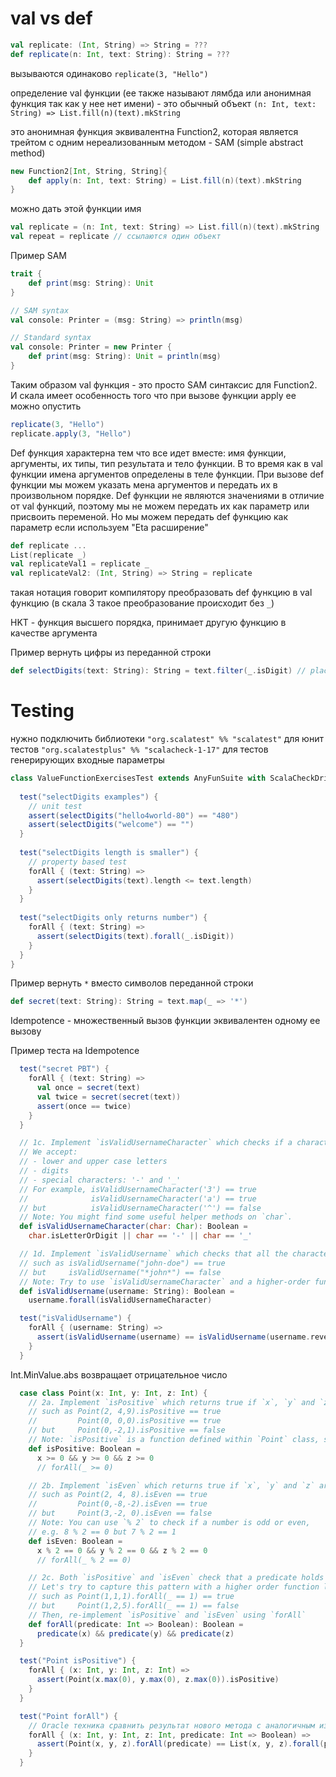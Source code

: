 
# val vs def
```scala
val replicate: (Int, String) => String = ???
def replicate(n: Int, text: String): String = ???
```

вызываются одинаково `replicate(3, "Hello")`

определение val функции (ее также называют лямбда или анонимная функция так как у нее нет имени) - это обычный объект
`(n: Int, text: String) => List.fill(n)(text).mkString`

это анонимная функция эквивалентна Function2, которая является трейтом с одним нереализованным методом - SAM (simple abstract method)
```scala
new Function2[Int, String, String]{
	def apply(n: Int, text: String) = List.fill(n)(text).mkString
}
```

можно дать этой функции имя
```scala
val replicate = (n: Int, text: String) => List.fill(n)(text).mkString
val repeat = replicate // ссылаются один объект
```

Пример SAM
```scala
trait {
	def print(msg: String): Unit
}

// SAM syntax
val console: Printer = (msg: String) => println(msg)

// Standard syntax
val console: Printer = new Printer {
	def print(msg: String): Unit = println(msg)
}
```

Таким образом val функция - это просто SAM синтаксис для Function2. И скала имеет особенность того что при вызове функции apply ее можно опустить
```scala
replicate(3, "Hello")
replicate.apply(3, "Hello")
```

Def функция характерна тем что все идет вместе: имя функции, аргументы, их типы, тип результата и тело функции. В то время как в val функции имена аргументов определены в теле функции. При вызове def функции мы можем указать мена аргументов и передать их в произвольном порядке. Def функции не являются значениями в отличие от val функций, поэтому мы не можем передать их как параметр или присвоить переменой. Но мы можем передать def функцию как параметр если используем "Eta расширение"
```scala
def replicate ...
List(replicate _)
val replicateVal1 = replicate _
val replicateVal2: (Int, String) => String = replicate
```
такая нотация говорит компилятору преобразовать def функцию в val функцию (в скала 3 такое преобразование происходит без `_`)

HKT - функция высшего порядка, принимает другую функцию в качестве аргумента

Пример вернуть цифры из переданной строки
```scala
def selectDigits(text: String): String = text.filter(_.isDigit) // placeholder syntax
```

# Testing
нужно подключить библиотеки
`"org.scalatest" %% "scalatest"` для юнит тестов
`"org.scalatestplus" %% "scalacheck-1-17"` для тестов генерирующих входные параметры
```scala
class ValueFunctionExercisesTest extends AnyFunSuite with ScalaCheckDrivenPropertyChecks {
  
  test("selectDigits examples") {
    // unit test
    assert(selectDigits("hello4world-80") == "480")
    assert(selectDigits("welcome") == "")
  }
  
  test("selectDigits length is smaller") {
    // property based test
    forAll { (text: String) =>
      assert(selectDigits(text).length <= text.length)
    }
  }
  
  test("selectDigits only returns number") {  
    forAll { (text: String) =>  
      assert(selectDigits(text).forall(_.isDigit))  
    }  
  }
}
```

Пример вернуть `*` вместо символов переданной строки
```scala
def secret(text: String): String = text.map(_ => '*')
```

Idempotence - множественный вызов функции эквивалентен одному ее вызову

Пример теста на Idempotence
```scala
  test("secret PBT") {
    forAll { (text: String) =>
      val once = secret(text)
      val twice = secret(secret(text))
      assert(once == twice)
    }
  }
```

```scala
  // 1c. Implement `isValidUsernameCharacter` which checks if a character is suitable for a username.
  // We accept:
  // - lower and upper case letters
  // - digits
  // - special characters: '-' and '_'
  // For example, isValidUsernameCharacter('3') == true
  //              isValidUsernameCharacter('a') == true
  // but          isValidUsernameCharacter('^') == false
  // Note: You might find some useful helper methods on `char`.
  def isValidUsernameCharacter(char: Char): Boolean =
    char.isLetterOrDigit || char == '-' || char == '_'
```

```scala
  // 1d. Implement `isValidUsername` which checks that all the characters in a String are valid
  // such as isValidUsername("john-doe") == true
  // but     isValidUsername("*john*") == false
  // Note: Try to use `isValidUsernameCharacter` and a higher-order function from the String API.
  def isValidUsername(username: String): Boolean =
    username.forall(isValidUsernameCharacter)
```

```scala
  test("isValidUsername") {
    forAll { (username: String) =>
      assert(isValidUsername(username) == isValidUsername(username.reverse))
    }
  }
```

Int.MinValue.abs возвращает отрицательное число

```scala
  case class Point(x: Int, y: Int, z: Int) {
    // 2a. Implement `isPositive` which returns true if `x`, `y` and `z` are all greater or equal to 0, false otherwise
    // such as Point(2, 4,9).isPositive == true
    //         Point(0, 0,0).isPositive == true
    // but     Point(0,-2,1).isPositive == false
    // Note: `isPositive` is a function defined within `Point` class, so `isPositive` has access to `x`, `y` and `z`.
    def isPositive: Boolean =
      x >= 0 && y >= 0 && z >= 0
      // forAll(_ >= 0)

    // 2b. Implement `isEven` which returns true if `x`, `y` and `z` are all even numbers, false otherwise
    // such as Point(2, 4, 8).isEven == true
    //         Point(0,-8,-2).isEven == true
    // but     Point(3,-2, 0).isEven == false
    // Note: You can use `% 2` to check if a number is odd or even,
    // e.g. 8 % 2 == 0 but 7 % 2 == 1
    def isEven: Boolean =
      x % 2 == 0 && y % 2 == 0 && z % 2 == 0
      // forAll(_ % 2 == 0)

    // 2c. Both `isPositive` and `isEven` check that a predicate holds for `x`, `y` and `z`.
    // Let's try to capture this pattern with a higher order function like `forAll`
    // such as Point(1,1,1).forAll(_ == 1) == true
    // but     Point(1,2,5).forAll(_ == 1) == false
    // Then, re-implement `isPositive` and `isEven` using `forAll`
    def forAll(predicate: Int => Boolean): Boolean =
      predicate(x) && predicate(y) && predicate(z)
  }
```

```scala
  test("Point isPositive") {
    forAll { (x: Int, y: Int, z: Int) =>
      assert(Point(x.max(0), y.max(0), z.max(0)).isPositive)
    }
  }

  test("Point forAll") {
    // Oracle техника сравнить результат нового метода с аналогичным из стандартной библиотеки
    forAll { (x: Int, y: Int, z: Int, predicate: Int => Boolean) =>
      assert(Point(x, y, z).forAll(predicate) == List(x, y, z).forall(predicate))
    }
  }
```